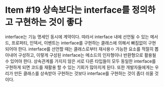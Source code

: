 # Item #19 상속보다는 interface를 정의하고 구현하는 것이 좋다

interface는 기능 명세인 동시에 계약이다. 따라서 interface 내에 선언될 수 있는 메서드, 프로퍼티, 인덱서, 이벤트는 interface를 구현하는 클래스에 의해서 빠짐없이 구현되어야 한다. interface를 선언할 때는 클래스로부터 재사용ㅇ 가능한 요소를 적절히 뽑아내어 구성하고, 이렇게 구성된 interface는 메소드의 인자형이나 반환형으로 활용될 수 있어야 한다. 상속관계를 가지지 않은 서로 다른 타입들이 모두 동일한 interface를 구현하게 되면 코드를 재활용 할 수 있는 기회가 많아지게 된다. 또한 개발자들에게는 우리가 만든 클래스를 상속받아 구현하는 것보다 interface를 구현하는 것이 좀더 쉬울 것이다.

